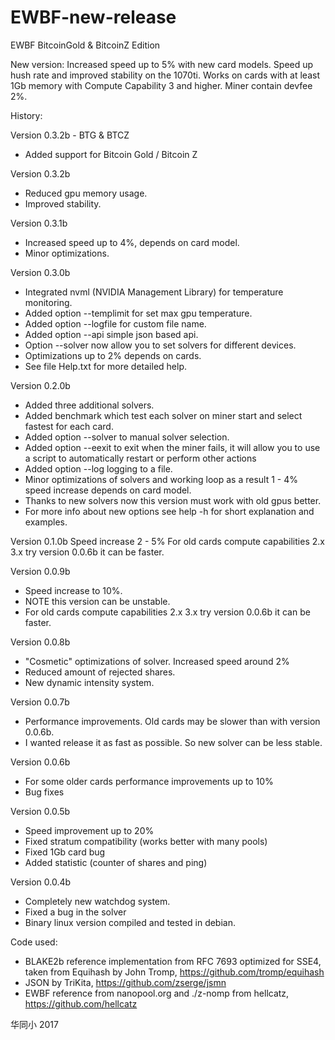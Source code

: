 # EWBF-new-release
EWBF BitcoinGold & BitcoinZ Edition 
 
New version: Increased speed up to 5% with new card models. Speed up hush rate and improved stability on the 1070ti. Works on cards with at least 1Gb memory with Compute Capability 3 and higher. Miner contain devfee 2%.

History: 

Version 0.3.2b - BTG & BTCZ
- Added support for Bitcoin Gold / Bitcoin Z

Version 0.3.2b
 - Reduced gpu memory usage.
 - Improved stability.

Version 0.3.1b
 - Increased speed up to 4%, depends on card model.
 - Minor optimizations.

Version 0.3.0b
- Integrated nvml (NVIDIA Management Library) for temperature monitoring.
- Added option --templimit for set max gpu temperature.
- Added option --logfile for custom file name.
- Added option --api simple json based api.
- Option --solver now allow you to set solvers for different devices.
- Optimizations up to 2% depends on cards.
- See file Help.txt for more detailed help.

Version 0.2.0b
- Added three additional solvers.
- Added benchmark which test each solver on miner start and select fastest for each card.
- Added option --solver to manual solver selection.
- Added option --eexit to exit when the miner fails, it will allow you to use a script to automatically restart or perform other actions
- Added option --log logging to a file.
- Minor optimizations of solvers and working loop as a result 1 - 4% speed increase depends on card model.
- Thanks to new solvers now this version must work with old gpus better.
- For more info about new options see help -h for short explanation and examples.

Version 0.1.0b
Speed increase 2 - 5%
For old cards compute capabilities 2.x 3.x try version 0.0.6b it can be faster.

Version 0.0.9b
- Speed increase to 10%.
- NOTE this version can be unstable.
- For old cards compute capabilities 2.x 3.x try version 0.0.6b it can be faster.

Version 0.0.8b
- "Cosmetic" optimizations of solver. Increased speed around 2%
- Reduced amount of rejected shares.
- New dynamic intensity system.

Version 0.0.7b
- Performance improvements. Old cards may be slower than with version 0.0.6b.
- I wanted release it as fast as possible. So new solver can be less stable.

Version 0.0.6b
- For some older cards performance improvements up to 10%
- Bug fixes

Version 0.0.5b
- Speed improvement up to 20%
- Fixed stratum compatibility (works better with many pools)
- Fixed 1Gb card bug
- Added statistic (counter of shares and ping)

Version 0.0.4b
- Completely new watchdog system.
- Fixed a bug in the solver
- Binary linux version compiled and tested in debian.


Code used:
- BLAKE2b reference implementation from RFC 7693 optimized for SSE4, taken from Equihash by John Tromp, https://github.com/tromp/equihash
- JSON by TriKita, https://github.com/zserge/jsmn
- EWBF reference from nanopool.org and ./z-nomp from hellcatz, https://github.com/hellcatz

华同小 2017
